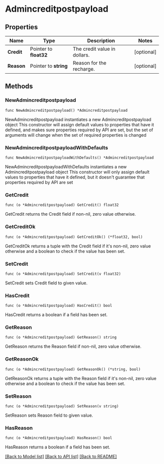 # Admincreditpostpayload

## Properties

Name | Type | Description | Notes
------------ | ------------- | ------------- | -------------
**Credit** | Pointer to **float32** | The credit value in dollars. | [optional] 
**Reason** | Pointer to **string** | Reason for the recharge. | [optional] 

## Methods

### NewAdmincreditpostpayload

`func NewAdmincreditpostpayload() *Admincreditpostpayload`

NewAdmincreditpostpayload instantiates a new Admincreditpostpayload object
This constructor will assign default values to properties that have it defined,
and makes sure properties required by API are set, but the set of arguments
will change when the set of required properties is changed

### NewAdmincreditpostpayloadWithDefaults

`func NewAdmincreditpostpayloadWithDefaults() *Admincreditpostpayload`

NewAdmincreditpostpayloadWithDefaults instantiates a new Admincreditpostpayload object
This constructor will only assign default values to properties that have it defined,
but it doesn't guarantee that properties required by API are set

### GetCredit

`func (o *Admincreditpostpayload) GetCredit() float32`

GetCredit returns the Credit field if non-nil, zero value otherwise.

### GetCreditOk

`func (o *Admincreditpostpayload) GetCreditOk() (*float32, bool)`

GetCreditOk returns a tuple with the Credit field if it's non-nil, zero value otherwise
and a boolean to check if the value has been set.

### SetCredit

`func (o *Admincreditpostpayload) SetCredit(v float32)`

SetCredit sets Credit field to given value.

### HasCredit

`func (o *Admincreditpostpayload) HasCredit() bool`

HasCredit returns a boolean if a field has been set.

### GetReason

`func (o *Admincreditpostpayload) GetReason() string`

GetReason returns the Reason field if non-nil, zero value otherwise.

### GetReasonOk

`func (o *Admincreditpostpayload) GetReasonOk() (*string, bool)`

GetReasonOk returns a tuple with the Reason field if it's non-nil, zero value otherwise
and a boolean to check if the value has been set.

### SetReason

`func (o *Admincreditpostpayload) SetReason(v string)`

SetReason sets Reason field to given value.

### HasReason

`func (o *Admincreditpostpayload) HasReason() bool`

HasReason returns a boolean if a field has been set.


[[Back to Model list]](../README.md#documentation-for-models) [[Back to API list]](../README.md#documentation-for-api-endpoints) [[Back to README]](../README.md)


